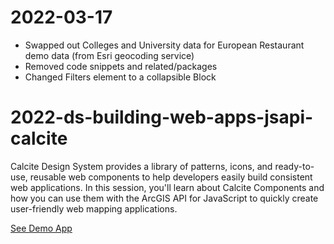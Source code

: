 # 2022-03-17
- Swapped out Colleges and University data for European Restaurant demo data (from Esri geocoding service)
- Removed code snippets and related/packages
- Changed Filters element to a collapsible Block

# 2022-ds-building-web-apps-jsapi-calcite
Calcite Design System provides a library of patterns, icons, and ready-to-use, reusable web components to help developers easily build consistent web applications. In this session, you'll learn about Calcite Components and how you can use them with the ArcGIS API for JavaScript to quickly create user-friendly web mapping applications.

[See Demo App](https://driskull.github.io/2022-ds-building-web-apps-jsapi-calcite/)
